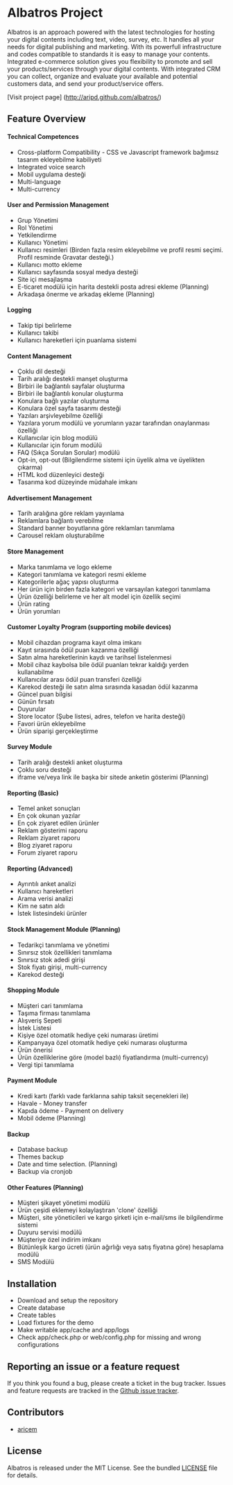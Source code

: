 Albatros Project
===========================

Albatros is an approach powered with the latest technologies for hosting your digital contents including text, video, survey, etc.
It handles all your needs for digital publishing and marketing.
With its powerfull infrastructure and codes compatible to standards it is easy to manage your contents.
Integrated e-commerce solution gives you flexibility to promote and sell your products/services through your digital contents.
With integrated CRM you can collect, organize and evaluate your available and potential customers data, and send your product/service offers.

[Visit project page] (http://aripd.github.com/albatros/)


Feature Overview
----------

#### Technical Competences
* Cross-platform Compatibility - CSS ve Javascript framework bağımsız tasarım ekleyebilme kabiliyeti
* Integrated voice search
* Mobil uygulama desteği
* Multi-language
* Multi-currency

#### User and Permission Management
* Grup Yönetimi
* Rol Yönetimi
* Yetkilendirme
* Kullanıcı Yönetimi
* Kullanıcı resimleri (Birden fazla resim ekleyebilme ve profil resmi seçimi. Profil resminde Gravatar desteği.)
* Kullanıcı motto ekleme
* Kullanıcı sayfasında sosyal medya desteği
* Site içi mesajlaşma
* E-ticaret modülü için harita destekli posta adresi ekleme (Planning)
* Arkadaşa önerme ve arkadaş ekleme (Planning)

#### Logging
* Takip tipi belirleme
* Kullanıcı takibi
* Kullanıcı hareketleri için puanlama sistemi

#### Content Management
* Çoklu dil desteği
* Tarih aralığı destekli manşet oluşturma
* Birbiri ile bağlantılı sayfalar oluşturma
* Birbiri ile bağlantılı konular oluşturma
* Konulara bağlı yazılar oluşturma
* Konulara özel sayfa tasarımı desteği
* Yazıları arşivleyebilme özelliği
* Yazılara yorum modülü ve yorumların yazar tarafından onaylanması özelliği
* Kullanıcılar için blog modülü
* Kullanıcılar için forum modülü
* FAQ (Sıkça Sorulan Sorular) modülü
* Opt-in, opt-out (Bilgilendirme sistemi için üyelik alma ve üyelikten çıkarma)
* HTML kod düzenleyici desteği
* Tasarıma kod düzeyinde müdahale imkanı

#### Advertisement Management
* Tarih aralığına göre reklam yayınlama
* Reklamlara bağlantı verebilme
* Standard banner boyutlarına göre reklamları tanımlama
* Carousel reklam oluşturabilme

#### Store Management
* Marka tanımlama ve logo ekleme
* Kategori tanımlama ve kategori resmi ekleme
* Kategorilerle ağaç yapısı oluşturma
* Her ürün için birden fazla kategori ve varsayılan kategori tanımlama
* Ürün özelliği belirleme ve her alt model için özellik seçimi
* Ürün rating
* Ürün yorumları

#### Customer Loyalty Program (supporting mobile devices)
* Mobil cihazdan programa kayıt olma imkanı
* Kayıt sırasında ödül puan kazanma özelliği
* Satın alma hareketlerinin kaydı ve tarihsel listelenmesi
* Mobil cihaz kaybolsa bile ödül puanları tekrar kaldığı yerden kullanabilme
* Kullanıcılar arası ödül puan transferi özelliği
* Karekod desteği ile satın alma sırasında kasadan ödül kazanma
* Güncel puan bilgisi
* Günün fırsatı
* Duyurular
* Store locator (Şube listesi, adres, telefon ve harita desteği)
* Favori ürün ekleyebilme
* Ürün siparişi gerçekleştirme

#### Survey Module
* Tarih aralığı destekli anket oluşturma
* Çoklu soru desteği
* iframe ve/veya link ile başka bir sitede anketin gösterimi (Planning)

#### Reporting (Basic)
* Temel anket sonuçları
* En çok okunan yazılar
* En çok ziyaret edilen ürünler
* Reklam gösterimi raporu
* Reklam ziyaret raporu
* Blog ziyaret raporu
* Forum ziyaret raporu

#### Reporting (Advanced)
* Ayrıntılı anket analizi
* Kullanıcı hareketleri
* Arama verisi analizi
* Kim ne satın aldı
* İstek listesindeki ürünler

#### Stock Management Module (Planning)
* Tedarikçi tanımlama ve yönetimi
* Sınırsız stok özellikleri tanımlama
* Sınırsız stok adedi girişi
* Stok fiyatı girişi, multi-currency
* Karekod desteği

#### Shopping Module
* Müşteri cari tanımlama
* Taşıma firması tanımlama
* Alışveriş Sepeti
* İstek Listesi
* Kişiye özel otomatik hediye çeki numarası üretimi
* Kampanyaya özel otomatik hediye çeki numarası oluşturma
* Ürün önerisi
* Ürün özelliklerine göre (model bazlı) fiyatlandırma (multi-currency)
* Vergi tipi tanımlama

#### Payment Module
* Kredi kartı (farklı vade farklarına sahip taksit seçenekleri ile)
* Havale - Money transfer
* Kapıda ödeme - Payment on delivery
* Mobil ödeme (Planning)

#### Backup
* Database backup
* Themes backup
* Date and time selection.  (Planning)
* Backup via cronjob

#### Other Features (Planning)
* Müşteri şikayet yönetimi modülü
* Ürün çeşidi eklemeyi kolaylaştıran 'clone' özelliği
* Müşteri, site yöneticileri ve kargo şirketi için e-mail/sms ile bilgilendirme sistemi
* Duyuru servisi modülü
* Müşteriye özel indirim imkanı
* Bütünleşik kargo ücreti (ürün ağırlığı veya satış fiyatına göre) hesaplama  modülü
* SMS Modülü


Installation
----------

* Download and setup the repository
* Create database
* Create tables
* Load fixtures for the demo
* Make writable app/cache and app/logs
* Check app/check.php or web/config.php for missing and wrong configurations

Reporting an issue or a feature request
---------------------------------------

If you think you found a bug, please create a ticket in the bug tracker. Issues and feature requests are tracked in the [Github issue tracker](https://github.com/ARIPD/albatros/issues).

Contributors
----------

* [aricem](mailto:cem@aripd.com)

License
----------

Albatros is released under the MIT License. See the bundled [LICENSE](https://github.com/ARIPD/albatros/blob/master/LICENCE) file for details.
